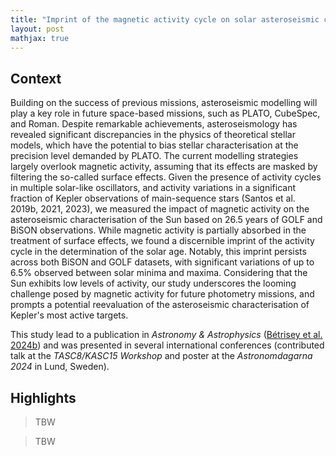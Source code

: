 ```yaml
---
title: "Imprint of the magnetic activity cycle on solar asteroseismic characterisation based on 26 years of GOLF and BiSON data"
layout: post
mathjax: true
---
```


<!-- excerpt-end -->

## Context

Building on the success of previous missions, asteroseismic modelling will play a key role in future space-based missions, such as PLATO, CubeSpec, and Roman. Despite remarkable achievements, asteroseismology has revealed significant discrepancies in the physics of theoretical stellar models, which have the potential to bias stellar characterisation at the precision level demanded by PLATO. The current modelling strategies largely overlook magnetic activity, assuming that its effects are masked by filtering the so-called surface effects. Given the presence of activity cycles in multiple solar-like oscillators, and activity variations in a significant fraction of Kepler observations of main-sequence stars (Santos et al. 2019b, 2021, 2023), we measured the impact of magnetic activity on the asteroseismic characterisation of the Sun based on 26.5 years of GOLF and BiSON observations. While magnetic activity is partially absorbed in the treatment of surface effects, we found a discernible imprint of the activity cycle in the determination of the solar age. Notably, this imprint persists across both BiSON and GOLF datasets, with significant variations of up to 6.5% observed between solar minima and maxima. Considering that the Sun exhibits low levels of activity, our study underscores the looming challenge posed by magnetic activity for future photometry missions, and prompts a potential reevaluation of the asteroseismic characterisation of Kepler's most active targets.

This study lead to a publication in *Astronomy & Astrophysics* ([Bétrisey et al. 2024b](https://ui.adsabs.harvard.edu/abs/2024A%26A...688L..17B/abstract)) and was presented in several international conferences (contributed talk at the *TASC8/KASC15 Workshop* and poster at the *Astronomdagarna 2024* in Lund, Sweden).



## Highlights

> TBW


> TBW


